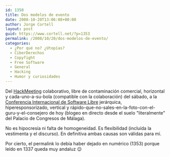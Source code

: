 ```yaml
---
id: 1350
title: Dos modelos de evento
date: 2008-10-20T13:06:08+00:00
author: Jorge Cortell
layout: post
guid: https://www.cortell.net/?p=1353
permalink: /2008/10/20/dos-modelos-de-evento/
categories:
  - ¿Por qué no? ¿Utopías?
  - CiberDerechos
  - Copyfight
  - Free Software
  - General
  - Hacking
  - Humor y curiosidades
---
```

Del <a title="https://www.sindominio.net/hackmeeting" href="https://www.sindominio.net/hackmeeting" target="_blank">HackMeeting</a> colaborativo, libre de contaminación comercial, horizontal y cada-uno-a-su-bola (compatible con la colaboración) del sábado, a la <a title="https://www.opensourceworldconference.com/" href="https://www.opensourceworldconference.com/" target="_blank">Conferencia Internacional de Software Libre</a> jerárquica, hiperesponsorizado, vertical y rápido-que-no-sales-en-la-foto-con-el-guru-y-el-consejero de hoy (blogeo en directo desde el suelo "literalmente" del Palacio de Congresos de Málaga).

No es hipocresía ni falta de homogeneidad. Es flexibilidad (incluída la vestimenta y el discurso). En definitiva ambas causas son válidas para mí.

Por cierto, el permalink lo debía haber dejado en numérico (1353) porque leído en 1337 queda muy andaluz 😉